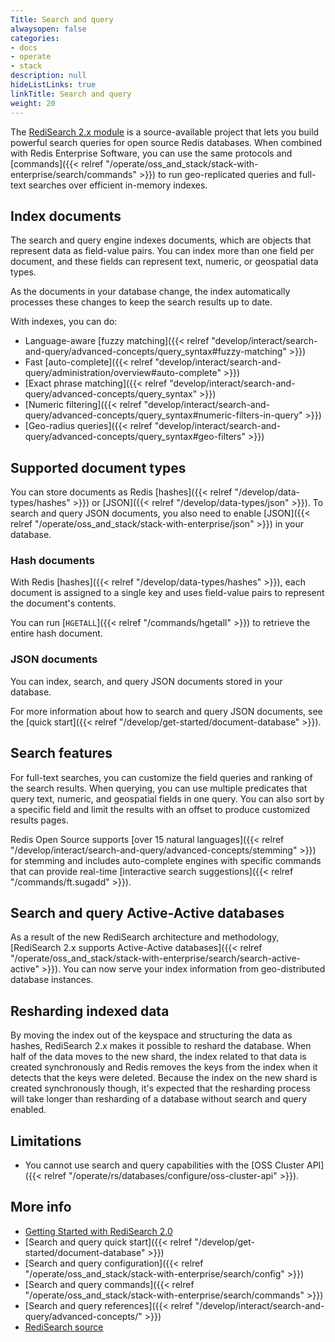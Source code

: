 ```yaml
---
Title: Search and query
alwaysopen: false
categories:
- docs
- operate
- stack
description: null
hideListLinks: true
linkTitle: Search and query
weight: 20
---
```

The [RediSearch 2.x module](https://redis.com/blog/introducing-redisearch-2-0/) is a source-available project that lets you build powerful search queries for open source Redis databases.
When combined with Redis Enterprise Software, you can use the same protocols and [commands]({{< relref "/operate/oss_and_stack/stack-with-enterprise/search/commands" >}})
to run geo-replicated queries and full-text searches over efficient in-memory indexes.

## Index documents

The search and query engine indexes documents, which are objects that represent data as field-value pairs. You can index more than one field per document, and these fields can represent text, numeric, or geospatial data types.

As the documents in your database change, the index automatically processes these changes to keep the search results up to date.

With indexes, you can do:
- Language-aware [fuzzy matching]({{< relref "develop/interact/search-and-query/advanced-concepts/query_syntax#fuzzy-matching" >}})
- Fast [auto-complete]({{< relref "develop/interact/search-and-query/administration/overview#auto-complete" >}})
- [Exact phrase matching]({{< relref "develop/interact/search-and-query/advanced-concepts/query_syntax" >}})
- [Numeric filtering]({{< relref "develop/interact/search-and-query/advanced-concepts/query_syntax#numeric-filters-in-query" >}})
- [Geo-radius queries]({{< relref "develop/interact/search-and-query/advanced-concepts/query_syntax#geo-filters" >}})

## Supported document types

You can store documents as Redis [hashes]({{< relref "/develop/data-types/hashes" >}}) or [JSON]({{< relref "/develop/data-types/json" >}}). To search and query JSON documents, you also need to enable [JSON]({{< relref "/operate/oss_and_stack/stack-with-enterprise/json" >}}) in your database.

### Hash documents

With Redis [hashes]({{< relref "/develop/data-types/hashes" >}}), each document is assigned to a single key and uses field-value pairs to represent the document's contents.

You can run [`HGETALL`]({{< relref "/commands/hgetall" >}}) to retrieve the entire hash document.

### JSON documents

You can index, search, and query JSON documents stored in your database.

For more information about how to search and query JSON documents, see the [quick start]({{< relref "/develop/get-started/document-database" >}}).

## Search features

For full-text searches, you can customize the field queries and ranking of the search results.
When querying, you can use multiple predicates that query text, numeric, and geospatial fields in one query.
You can also sort by a specific field and limit the results with an offset to produce customized results pages.

Redis Open Source supports [over 15 natural languages]({{< relref "/develop/interact/search-and-query/advanced-concepts/stemming" >}}) for stemming and includes auto-complete engines with specific commands that can provide real-time [interactive search suggestions]({{< relref "/commands/ft.sugadd" >}}).

## Search and query Active-Active databases

As a result of the new RediSearch architecture and methodology, [RediSearch 2.x supports Active-Active databases]({{< relref "/operate/oss_and_stack/stack-with-enterprise/search/search-active-active" >}}).
You can now serve your index information from geo-distributed database instances.

## Resharding indexed data

By moving the index out of the keyspace and structuring the data as hashes, RediSearch 2.x makes it possible to reshard the database.
When half of the data moves to the new shard, the index related to that data is created synchronously and Redis removes the keys from the index when it detects that the keys were deleted.
Because the index on the new shard is created synchronously though, it's expected that the resharding process will take longer than resharding of a database without search and query enabled.

## Limitations

- You cannot use search and query capabilities with the [OSS Cluster API]({{< relref "/operate/rs/databases/configure/oss-cluster-api" >}}).

## More info

- [Getting Started with RediSearch 2.0](https://redis.com/blog/getting-started-with-redisearch-2-0/)
- [Search and query quick start]({{< relref "/develop/get-started/document-database" >}})
- [Search and query configuration]({{< relref "/operate/oss_and_stack/stack-with-enterprise/search/config" >}})
- [Search and query commands]({{< relref "/operate/oss_and_stack/stack-with-enterprise/search/commands" >}})
- [Search and query references]({{< relref "/develop/interact/search-and-query/advanced-concepts/" >}})
- [RediSearch source](https://github.com/RediSearch/RediSearch)

